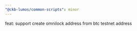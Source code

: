 ```yaml
---
"@ckb-lumos/common-scripts": minor
---
```


feat: support create omnilock address from btc testnet address
